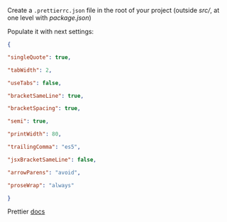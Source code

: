 Create a `.prettierrc.json` file in the root of your project (outside _src/_, at one level with _package.json_)

Populate it with next settings:

```json
{

"singleQuote": true,

"tabWidth": 2,

"useTabs": false,

"bracketSameLine": true,

"bracketSpacing": true,

"semi": true,

"printWidth": 80,

"trailingComma": "es5",

"jsxBracketSameLine": false,

"arrowParens": "avoid",

"proseWrap": "always"

}
```

Prettier [docs](https://prettier.io/docs/en/index.html)